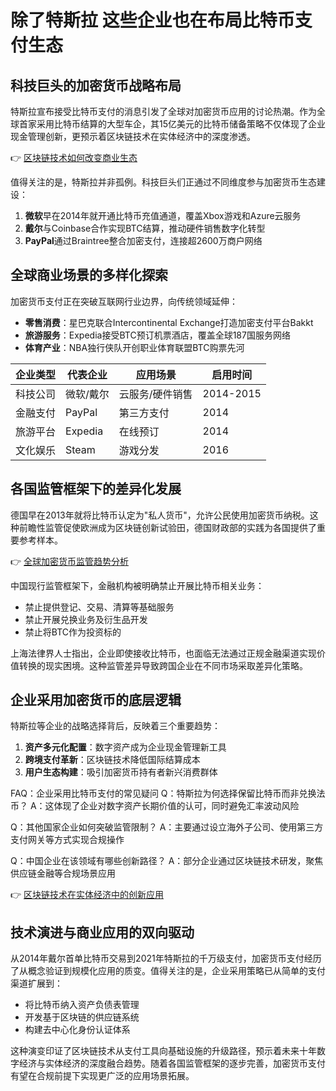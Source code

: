 # 除了特斯拉 这些企业也在布局比特币支付生态

## 科技巨头的加密货币战略布局
特斯拉宣布接受比特币支付的消息引发了全球对加密货币应用的讨论热潮。作为全球首家采用比特币结算的大型车企，其15亿美元的比特币储备策略不仅体现了企业现金管理创新，更预示着区块链技术在实体经济中的深度渗透。

👉 [区块链技术如何改变商业生态](https://bit.ly/okx_welcome)

值得关注的是，特斯拉并非孤例。科技巨头们正通过不同维度参与加密货币生态建设：
1. **微软**早在2014年就开通比特币充值通道，覆盖Xbox游戏和Azure云服务
2. **戴尔**与Coinbase合作实现BTC结算，推动硬件销售数字化转型
3. **PayPal**通过Braintree整合加密支付，连接超2600万商户网络

## 全球商业场景的多样化探索
加密货币支付正在突破互联网行业边界，向传统领域延伸：
- **零售消费**：星巴克联合Intercontinental Exchange打造加密支付平台Bakkt
- **旅游服务**：Expedia接受BTC预订机票酒店，覆盖全球187国服务网络
- **体育产业**：NBA独行侠队开创职业体育联盟BTC购票先河

| 企业类型 | 代表企业 | 应用场景 | 启用时间 |
|---------|----------|---------|---------|
| 科技公司 | 微软/戴尔 | 云服务/硬件销售 | 2014-2015 |
| 金融支付 | PayPal | 第三方支付 | 2014 |
| 旅游平台 | Expedia | 在线预订 | 2014 |
| 文化娱乐 | Steam | 游戏分发 | 2016 |

## 各国监管框架下的差异化发展
德国早在2013年就将比特币认定为"私人货币"，允许公民使用加密货币纳税。这种前瞻性监管促使欧洲成为区块链创新试验田，德国财政部的实践为各国提供了重要参考样本。

👉 [全球加密货币监管趋势分析](https://bit.ly/okx_welcome)

中国现行监管框架下，金融机构被明确禁止开展比特币相关业务：
- 禁止提供登记、交易、清算等基础服务
- 禁止开展兑换业务及衍生品开发
- 禁止将BTC作为投资标的

上海法律界人士指出，企业即使接收比特币，也面临无法通过正规金融渠道实现价值转换的现实困境。这种监管差异导致跨国企业在不同市场采取差异化策略。

## 企业采用加密货币的底层逻辑
特斯拉等企业的战略选择背后，反映着三个重要趋势：
1. **资产多元化配置**：数字资产成为企业现金管理新工具
2. **跨境支付革新**：区块链技术降低国际结算成本
3. **用户生态构建**：吸引加密货币持有者新兴消费群体

FAQ：企业采用比特币支付的常见疑问
Q：特斯拉为何选择保留比特币而非兑换法币？
A：这体现了企业对数字资产长期价值的认可，同时避免汇率波动风险

Q：其他国家企业如何突破监管限制？
A：主要通过设立海外子公司、使用第三方支付网关等方式实现合规操作

Q：中国企业在该领域有哪些创新路径？
A：部分企业通过区块链技术研发，聚焦供应链金融等合规场景应用

👉 [区块链技术在实体经济中的创新应用](https://bit.ly/okx_welcome)

## 技术演进与商业应用的双向驱动
从2014年戴尔首单比特币交易到2021年特斯拉的千万级支付，加密货币支付经历了从概念验证到规模化应用的质变。值得关注的是，企业采用策略已从简单的支付渠道扩展到：
- 将比特币纳入资产负债表管理
- 开发基于区块链的供应链系统
- 构建去中心化身份认证体系

这种演变印证了区块链技术从支付工具向基础设施的升级路径，预示着未来十年数字经济与实体经济的深度融合趋势。随着各国监管框架的逐步完善，加密货币支付有望在合规前提下实现更广泛的应用场景拓展。